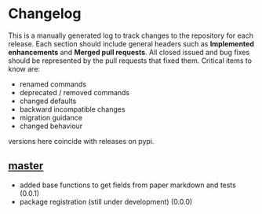 # Changelog

This is a manually generated log to track changes to the repository for each release. 
Each section should include general headers such as **Implemented enhancements** 
and **Merged pull requests**. All closed issued and bug fixes should be 
represented by the pull requests that fixed them.
Critical items to know are:

 - renamed commands
 - deprecated / removed commands
 - changed defaults
 - backward incompatible changes
 - migration guidance
 - changed behaviour

versions here coincide with releases on pypi.

## [master](https://github.com/openbases/whedon-python/tree/master)
 - added base functions to get fields from paper markdown and tests  (0.0.1)
 - package registration (still under development)  (0.0.0)
